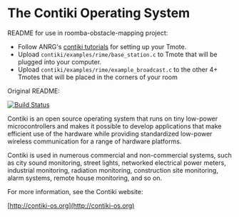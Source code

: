 The Contiki Operating System
============================
README for use in roomba-obstacle-mapping project:
* Follow ANRG's [contiki tutorials][tutorials] for setting up your Tmote.
* Upload `contiki/examples/rime/base_station.c` to Tmote that will be plugged into your computer.
* Upload `contiki/examples/rime/example_broadcast.c` to the other 4+ Tmotes that will be placed in the corners of your room

Original README:

[![Build Status](https://secure.travis-ci.org/contiki-os/contiki.png)](http://travis-ci.org/contiki-os/contiki)

Contiki is an open source operating system that runs on tiny low-power
microcontrollers and makes it possible to develop applications that
make efficient use of the hardware while providing standardized
low-power wireless communication for a range of hardware platforms.

Contiki is used in numerous commercial and non-commercial systems,
such as city sound monitoring, street lights, networked electrical
power meters, industrial monitoring, radiation monitoring,
construction site monitoring, alarm systems, remote house monitoring,
and so on.

For more information, see the Contiki website:

[http://contiki-os.org](http://contiki-os.org)

[tutorials]: http://anrg.usc.edu/contiki/index.php/Contiki_tutorials
